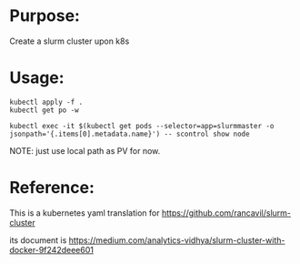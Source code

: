 # Purpose:

Create a slurm cluster upon k8s


# Usage:
```
kubectl apply -f .
kubectl get po -w
```


```
kubectl exec -it $(kubectl get pods --selector=app=slurmmaster -o jsonpath='{.items[0].metadata.name}') -- scontrol show node
```


NOTE: just use local path as PV for now.


# Reference:

This is a kubernetes yaml translation for https://github.com/rancavil/slurm-cluster

its document is https://medium.com/analytics-vidhya/slurm-cluster-with-docker-9f242deee601
